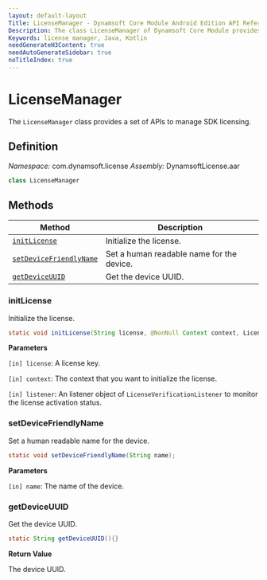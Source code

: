 ```yaml
---
layout: default-layout
Title: LicenseManager - Dynamsoft Core Module Android Edition API Reference
Description: The class LicenseManager of Dynamsoft Core Module provides a set of APIs to manage SDK licensing.
Keywords: license manager, Java, Kotlin
needGenerateH3Content: true
needAutoGenerateSidebar: true
noTitleIndex: true
---
```


# LicenseManager

The `LicenseManager` class provides a set of APIs to manage SDK licensing.

## Definition

*Namespace:* com.dynamsoft.license
*Assembly:* DynamsoftLicense.aar

```java
class LicenseManager
```

## Methods

| Method | Description |
| ------ | ----------- |
| [`initLicense`](#initlicense) | Initialize the license. |
| [`setDeviceFriendlyName`](#setdevicefriendlyname) | Set a human readable name for the device. |
| [`getDeviceUUID`](#getdeviceuuid) |  Get the device UUID. |

### initLicense

Initialize the license.

```java
static void initLicense(String license, @NonNull Context context, LicenseVerificationListener listener);
```

**Parameters**

`[in] license`: A license key.  

`[in] context`: The context that you want to initialize the license.  

`[in] listener`: An listener object of `LicenseVerificationListener` to monitor the license activation status.

### setDeviceFriendlyName

Set a human readable name for the device.

```java
static void setDeviceFriendlyName(String name);
```

**Parameters**

`[in] name`: The name of the device.

### getDeviceUUID

Get the device UUID.

```java
static String getDeviceUUID(){}
```

**Return Value**

The device UUID.
